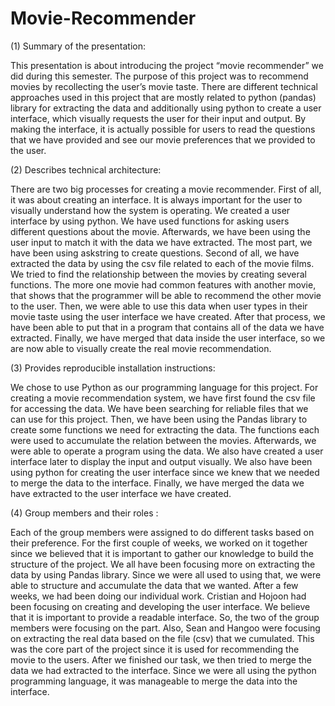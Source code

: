 # Movie-Recommender

(1) Summary of the presentation: 

This presentation is about introducing the project “movie recommender” we did during this semester. The purpose of this project was to recommend movies by recollecting the user’s movie taste. There are different technical approaches used in this project that are mostly related to python (pandas) library for extracting the data and additionally using python to create a user interface, which visually requests the user for their input and output. By making the interface, it is actually possible for users to read the questions that we have provided and see our movie preferences that we provided to the user. 

(2) Describes technical architecture: 

There are two big processes for creating a movie recommender. First of all, it was about creating an interface. It is always important for the user to visually understand how the system is operating. We created a user interface by using python. We have used functions for asking users different questions about the movie. Afterwards, we have been using the user input to match it with the data we have extracted. The most part, we have been using askstring to create questions. Second of all, we have extracted the data by using the csv file related to each of the movie films. We tried to find the relationship between the movies by creating several functions. The more one movie had common features with another movie, that shows that the programmer will be able to recommend the other movie to the user. Then, we were able to use this data when user types in their movie taste using the user interface we have created. After that process, we have been able to put that in a program that contains all of the data we have extracted. Finally, we have merged that data inside the user interface, so we are now able to visually create the real movie recommendation. 

(3) Provides reproducible installation instructions: 

We chose to use Python as our programming language for this project. For creating a movie recommendation system, we have first found the csv file for accessing the data. We have been searching for reliable files that we can use for this project. Then, we have been using the Pandas library to create some functions we need for extracting the data. The functions each were used to accumulate the relation between the movies. Afterwards, we were able to operate a program using the data. We also have created a user interface later to display the input and output visually. We also have been using python for creating the user interface since we knew that we needed to merge the data to the interface. Finally, we have merged the data we have extracted to the user interface we have created. 

(4) Group members and their roles : 

Each of the group members were assigned to do different tasks based on their preference. For the first couple of weeks, we worked on it together since we believed that it is important to gather our knowledge to build the structure of the project. We all have been focusing more on extracting the data by using Pandas library. Since we were all used to using that, we were able to structure and accumulate the data that we wanted. After a few weeks, we had been doing our individual work. Cristian and Hojoon had been focusing on creating and developing the user interface. We believe that it is important to provide a readable interface. So, the two of the group members were focusing on the part. Also, Sean and Hangoo were focusing on extracting the real data based on the file (csv) that we cumulated. This was the core part of the project since it is used for recommending the movie to the users. After we finished our task, we then tried to merge the data we had extracted to the interface. Since we were all using the python programming language, it was manageable to merge the data into the interface. 
